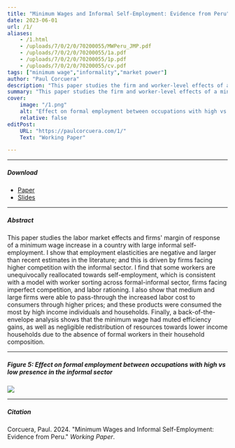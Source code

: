 ```yaml
---
title: "Minimum Wages and Informal Self-Employment: Evidence from Peru" 
date: 2023-06-01
url: /1/
aliases: 
    - /1.html
    - /uploads/7/0/2/0/70200055/MWPeru_JMP.pdf
    - /uploads/7/0/2/0/70200055/1a.pdf
    - /uploads/7/0/2/0/70200055/1p.pdf
    - /uploads/7/0/2/0/70200055/cv.pdf
tags: ["minimum wage","informality","market power"]
author: "Paul Corcuera"
description: "This paper studies the firm and worker-level effects of a minimum wage increase in Perú: the presence of the informal sector in the labor market is tighly connected to the heterogeneous effects of this policy." 
summary: "This paper studies the firm and worker-level effects of a minimum wage increase in Perú: the presence of the informal sector in the labor market is tighly connected to the heterogeneous effects of this policy." 
cover:
    image: "/1.png"
    alt: "Effect on formal employment between occupations with high vs low presence in the informal sector"
    relative: false
editPost:
    URL: "https://paulcorcuera.com/1/"
    Text: "Working Paper"

---
```


---

##### Download

- [Paper](/MWPeru_JMP.pdf)
- [Slides](/presentationJMP.pdf)

---

##### Abstract

This paper studies the labor market effects and firms' margin of response of a minimum wage increase in a country with large informal self-employment. I show that employment elasticities are negative and larger than recent estimates in the literature; and this is driven by firms facing higher competition with the informal sector. I find that some workers are unequivocally reallocated towards self-employment, which is consistent with a model with worker sorting across formal-informal sector, firms facing imperfect competition, and labor rationing. I also show that medium and large firms were able to pass-through the increased labor cost to consumers through higher prices; and these products were consumed the most by high income individuals and households. Finally, a back-of-the-envelope analysis shows that the minimum wage had muted efficiency gains, as well as negligible redistribution of resources towards lower income households due to the absence of formal workers in their household composition.

---

##### Figure 5: Effect on formal employment between occupations with high vs low presence in the informal sector

![](/1f.png)

---

##### Citation

Corcuera, Paul. 2024. "Minimum Wages and Informal Self-Employment: Evidence from Peru." *Working Paper*.

